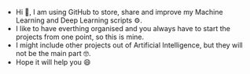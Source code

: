 - Hi 👋, I am using GitHub to store, share and improve my Machine Learning and Deep Learning scripts ⚙.
- I like to have everthing organised and you always have to start the projects from one point, so this is mine.
- I might include other projects out of Artificial Intelligence, but they will not be the main part 🤓.
- Hope it will help you 😄
